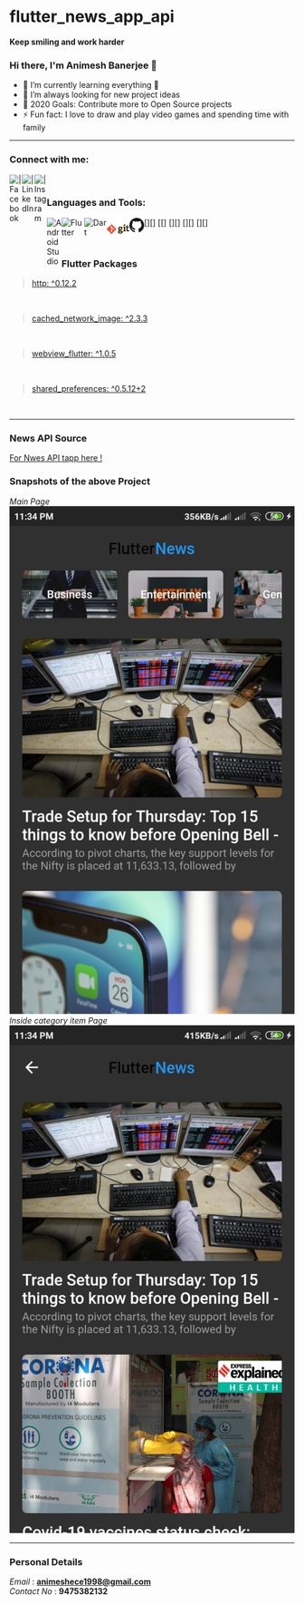 # flutter_news_app_api

**Keep smiling and work harder**

### Hi there, I'm Animesh Banerjee 👋


- 🌱 I’m currently learning everything 🤣
- 👯 I’m always looking for new project ideas
- 🥅 2020 Goals: Contribute more to Open Source projects
- ⚡ Fun fact: I love to draw and play video games and spending time with family

---

### Connect with me:

[<img align="left" alt=" | Facebook" width="22px" src="https://cdn.jsdelivr.net/npm/simple-icons@v3/icons/facebook.svg" />][facebook]
[<img align="left" alt=" | LinkedIn" width="22px" src="https://cdn.jsdelivr.net/npm/simple-icons@v3/icons/linkedin.svg" />][linkedin]
[<img align="left" alt=" | Instagram" width="22px" src="https://cdn.jsdelivr.net/npm/simple-icons@v3/icons/instagram.svg" />][instagram]

<br>


### Languages and Tools:

[<img align="left" alt="Android Studio" width="26px" src="https://www.kindpng.com/picc/m/25-255595_icon-android-studio-logo-hd-png-download.png" />][]
[<img align="left" alt="Flutter" width="40px" src="https://flutterappdev.com/wp-content/uploads/2019/01/Screen-Shot-2019-01-25-at-12.54.42-PM-860x500.png" />[]
[<img align="left" alt="Dart" width="40px" src="https://dwglogo.com/wp-content/uploads/2018/03/Dart_logo.png" />][]
[<img align="left" alt="Git" width="40px" src="https://raw.githubusercontent.com/github/explore/80688e429a7d4ef2fca1e82350fe8e3517d3494d/topics/git/git.png" />][]
[<img align="left" alt="GitHub" width="26px" src="https://raw.githubusercontent.com/github/explore/78df643247d429f6cc873026c0622819ad797942/topics/github/github.png" />][]

<br>


### Flutter Packages

>[http: ^0.12.2](https://pub.dev/packages/http)
<br>

>[cached_network_image: ^2.3.3](https://pub.dev/packages/cached_network_image)
<br>

>[webview_flutter: ^1.0.5](https://pub.dev/packages/webview_flutter)
<br>

>[shared_preferences: ^0.5.12+2](https://pub.dev/packages/shared_preference)
<br>

---
### News API Source
[For Nwes API tapp here !](https://newsapi.org/)


### Snapshots of the above Project
_Main Page_
<br>
![Main Screen](snapshorts/mainPage.jpeg)
<br>
_Inside category item Page_
<br>
![Category](snapshorts/category.jpeg)

***
### Personal Details
_Email_ : **animeshece1998@gmail.com**
<br>
_Contact No_ : **9475382132**


[instagram]: https://www.instagram.com/animesh_rik_banerjee/?hl=en
[linkedin]: https://www.linkedin.com/in/animesh-banerjee-747012137/
[facebook]: https://www.facebook.com/animesh.banerjee.3979489


